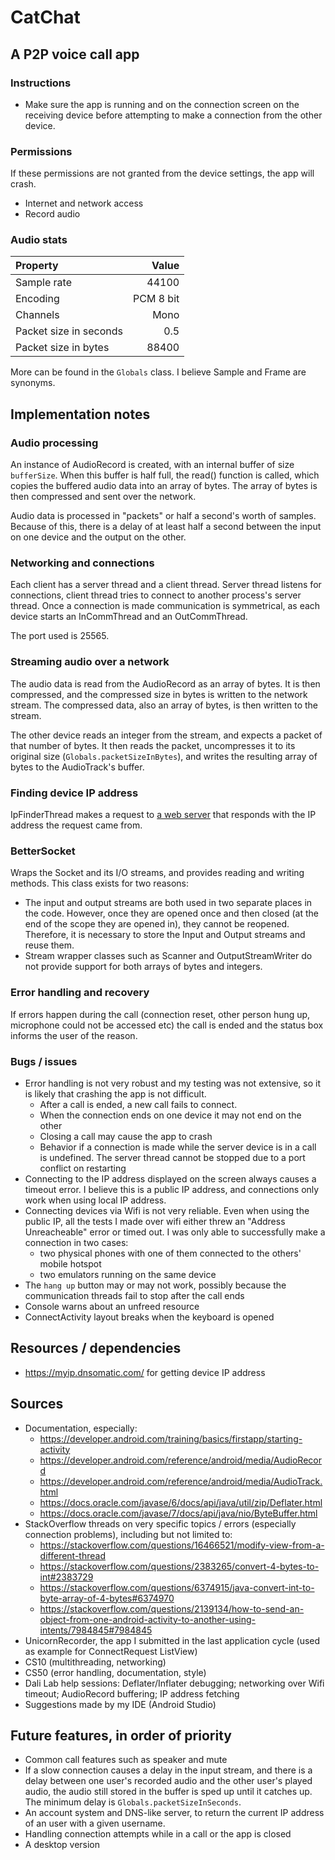 # CatChat
## A P2P voice call app

### Instructions
* Make sure the app is running and on the connection screen on the receiving device before
attempting to make a connection from the other device.

### Permissions
If these permissions are not granted from the device settings, the app will crash.
* Internet and network access
* Record audio

### Audio stats
| Property | Value |
| :-- | --: |
| Sample rate | 44100 |
| Encoding | PCM 8 bit |
| Channels | Mono |
| Packet size in seconds | 0.5 |
| Packet size in bytes | 88400 |
More can be found in the `Globals` class.
I believe Sample and Frame are synonyms.

## Implementation notes
### Audio processing
An instance of AudioRecord is created, with an internal buffer of size `bufferSize`. When this
buffer is half full, the read() function is called, which copies the buffered audio data into an
array of bytes. The array of bytes is then compressed and sent over the network.

Audio data is processed in "packets" or half a second's worth of samples. Because of this, there is
a delay of at least half a second between the input on one device and the output on the other.

### Networking and connections
Each client has a server thread and a client thread. Server thread listens for connections, client
thread tries to connect to another process's server thread. Once a connection is made communication
is symmetrical, as each device starts an InCommThread and an OutCommThread.

The port used is 25565.

### Streaming audio over a network
The audio data is read from the AudioRecord as an array of bytes. It is then compressed, and the
compressed size in bytes is written to the network stream. The compressed data, also an array of
bytes, is then written to the stream.

The other device reads an integer from the stream, and expects a packet of that number of bytes. It
then reads the packet, uncompresses it to its original size (`Globals.packetSizeInBytes`), and
writes the resulting array of bytes to the AudioTrack's buffer.

### Finding device IP address
IpFinderThread makes a request to [a web server](https://myip.dnsomatic.com/) that responds with the IP address the request came
from.

### BetterSocket
Wraps the Socket and its I/O streams, and provides reading and writing methods.
This class exists for two reasons:
* The input and output streams are both used in two separate places in the code. However, once they
are opened once and then closed (at the end of the scope they are opened in), they cannot be
reopened. Therefore, it is necessary to store the Input and Output streams and reuse them.
* Stream wrapper classes such as Scanner and OutputStreamWriter do not provide support for both
arrays of bytes and integers.

### Error handling and recovery
If errors happen during the call (connection reset, other person hung up, microphone could not be
accessed etc) the call is ended and the status box informs the user of the reason.

### Bugs / issues
* Error handling is not very robust and my testing was not extensive, so it is likely that crashing
the app is not difficult.
    * After a call is ended, a new call fails to connect.
    * When the connection ends on one device it may not end on the other
    * Closing a call may cause the app to crash
    * Behavior if a connection is made while the server device is in a call is undefined. The server
    thread cannot be stopped due to a port conflict on restarting
* Connecting to the IP address displayed on the screen always causes a timeout error. I believe
this is a public IP address, and connections only work when using local IP address.
* Connecting devices via Wifi is not very reliable. Even when using the public IP, all the tests I
made over wifi either threw an "Address Unreacheable" error or timed out. I was only able to
successfully make a connection in two cases:
    * two physical phones with one of them connected to the others' mobile hotspot
    * two emulators running on the same device
* The `hang up` button may or may not work, possibly because the communication threads fail to stop
after the call ends
* Console warns about an unfreed resource
* ConnectActivity layout breaks when the keyboard is opened

## Resources / dependencies
* https://myip.dnsomatic.com/ for getting device IP address

## Sources
* Documentation, especially:
    * https://developer.android.com/training/basics/firstapp/starting-activity
    * https://developer.android.com/reference/android/media/AudioRecord
    * https://developer.android.com/reference/android/media/AudioTrack.html
    * https://docs.oracle.com/javase/6/docs/api/java/util/zip/Deflater.html
    * https://docs.oracle.com/javase/7/docs/api/java/nio/ByteBuffer.html
* StackOverflow threads on very specific topics / errors (especially connection problems), including
but not limited to:
    * https://stackoverflow.com/questions/16466521/modify-view-from-a-different-thread
    * https://stackoverflow.com/questions/2383265/convert-4-bytes-to-int#2383729
    * https://stackoverflow.com/questions/6374915/java-convert-int-to-byte-array-of-4-bytes#6374970
    * https://stackoverflow.com/questions/2139134/how-to-send-an-object-from-one-android-activity-to-another-using-intents/7984845#7984845
* UnicornRecorder, the app I submitted in the last application cycle (used as example for
ConnectRequest ListView)
* CS10 (multithreading, networking)
* CS50 (error handling, documentation, style)
* Dali Lab help sessions: Deflater/Inflater debugging; networking over Wifi timeout; AudioRecord
buffering; IP address fetching
* Suggestions made by my IDE (Android Studio)

## Future features, in order of priority
* Common call features such as speaker and mute
* If a slow connection causes a delay in the input stream, and there is a delay between one user's
recorded audio and the other user's played audio, the audio still stored in the buffer is sped up
until it catches up. The minimum delay is `Globals.packetSizeInSeconds`.
* An account system and DNS-like server, to return the current IP address of an user with a given
username.
* Handling connection attempts while in a call or the app is closed
* A desktop version